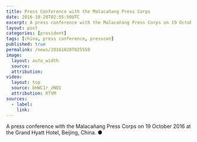 ```yaml
---
title: Press Conference with the Malacañang Press Corps
date: 2016-10-20T02:55:50UTC
excerpt: A press conference with the Malacañang Press Corps on 19 October 2016 at the Grand Hyatt Hotel, Beijing, China.
layout: post
categories: [president]
tags: [china, press conference, presscon]
published: true
permalink: /news/20161020T025550
image:
  layout: auto_width
  source: 
  attribution: 
video:
  layout: top
  source: bHWC1r_zNQI
  attribution: RTVM
sources:
  - label:
    link:
---
```


A press conference with the Malacañang Press Corps on 19 October 2016 at the Grand Hyatt Hotel, Beijing, China.
&#x25cf;
